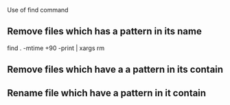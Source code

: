 Use of find command

## Remove files which has a pattern in its name
find . -mtime +90 -print | xargs rm

## Remove files which have a a pattern in its contain

## Rename file which have a pattern in it contain 
